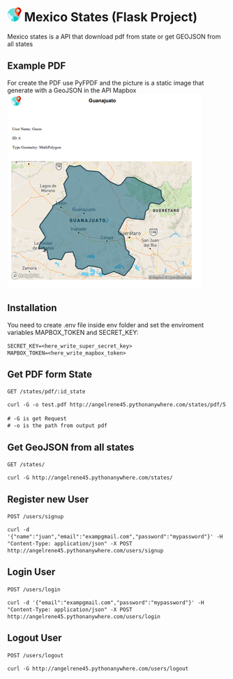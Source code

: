 # ![logo](/app/static/logo.png) Mexico States (Flask Project)

Mexico states is a API that download pdf from state or get GEOJSON from all states

## Example PDF 
For create the PDF use PyFPDF and the picture is a static image that generate with a GeoJSON in the API Mapbox  
![PDF](/app/static/pdf_test.png)

## Installation

You need to create .env file inside env folder and set the enviroment variables MAPBOX_TOKEN and SECRET_KEY:

```env
SECRET_KEY=<here_write_super_secret_key>
MAPBOX_TOKEN=<here_write_mapbox_token>
```

## Get PDF form State

`GET /states/pdf/:id_state`

    curl -G -o test.pdf http://angelrene45.pythonanywhere.com/states/pdf/5

    # -G is get Request
    # -o is the path from output pdf 


## Get GeoJSON from all states

`GET /states/`

    curl -G http://angelrene45.pythonanywhere.com/states/

## Register new User

`POST /users/signup`

    curl -d '{"name":"juan","email":"exampgmail.com","password":"mypassword"}' -H "Content-Type: application/json" -X POST http://angelrene45.pythonanywhere.com/users/signup

## Login User

`POST /users/login`

    curl -d '{"email":"exampgmail.com","password":"mypassword"}' -H "Content-Type: application/json" -X POST http://angelrene45.pythonanywhere.com/users/login

## Logout User

`POST /users/logout`

    curl -G http://angelrene45.pythonanywhere.com/users/logout


